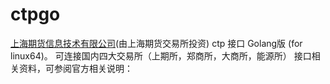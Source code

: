 # ctpgo
[上海期货信息技术有限公司](http://www.sfit.com.cn)(由上海期货交易所投资) ctp 接口 Golang版 (for linux64)。
可连接国内四大交易所（上期所，郑商所，大商所，能源所）
接口相关资料，可参阅官方相关说明：
